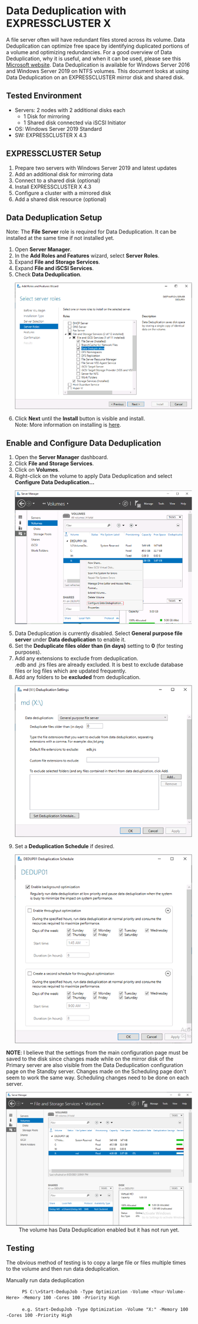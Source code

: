 # Data Deduplication with EXPRESSCLUSTER X
A file server often will have redundant files stored across its volume. Data Deduplication can optimize free space by identifying duplicated portions of a volume and optimizing redundancies. For a good overview of Data Deduplication, why it is useful, and when it can be used, please see this [Microsoft website](https://docs.microsoft.com/en-us/windows-server/storage/data-deduplication/overview). Data Deduplication is available for Windows Server 2016 and Windows Server 2019 on NTFS volumes. This document looks at using Data Deduplication on an EXPRESSCLUSTER mirror disk and shared disk.

## Tested Environment
- Servers: 2 nodes with 2 additional disks each
	- 1 Disk for mirroring
	- 1 Shared disk connected via iSCSI Initiator
- OS: Windows Server 2019 Standard
- SW: EXPRESSCLUSTER X 4.3

## EXPRESSCLUSTER Setup
1. Prepare two servers with Windows Server 2019 and latest updates
2. Add an additional disk for mirroring data
3. Connect to a shared disk (optional)
4. Install EXPRESSCLUSTER X 4.3
5. Configure a cluster with a mirrored disk 
6. Add a shared disk resource (optional)

## Data Deduplication Setup
   Note: The **File Server** role is required for Data Deduplication. It can be installed at the same time if not installed yet.
1. Open **Server Manager**.
2. In the **Add Roles and Features** wizard, select **Server Roles**.
3. Expand **File and Storage Services**.
4. Expand **File and iSCSI Services**.
5. Check **Data Deduplication**.
      <p align="center">
      <img src="Data Deduplication Role Install.png">
      </p> 
6. Click **Next** until the **Install** button is visible and install.    
Note: More information on installing is [here](https://docs.microsoft.com/en-us/windows-server/storage/data-deduplication/install-enable).

## Enable and Configure Data Deduplication
1. Open the **Server Manager** dashboard.
2. Click **File and Storage Services**.
3. Click on **Volumes**.
4. Right-click on the volume to apply Data Deduplication and select **Configure Data Deduplication...**
      <p align="center">
      <img src="Data Deduplication - Configure.png">
      </p> 
5. Data Deduplication is currently disabled. Select **General purpose file server** under **Data deduplication** to enable it.
6. Set the **Deduplicate files older than (in days)** setting to **0** (for testing purposes).
7. Add any extensions to exclude from deduplication.    
   .edb and .jrs files are already excluded. It is best to exclude database files or log files which are updated frequently.
8. Add any folders to be **excluded** from deduplication.
      <p align="center">
      <img src="My Data Dedup Settings.png">
      </p> 
9. Set a **Deduplication Schedule** if desired.
      <p align="center">
      <img src="Data Dedup Schedule.png">
      </p> 

**NOTE**: I believe that the settings from the main configuration page must be saved to the disk since changes made while on the mirror disk of the Primary server are also visible from the Data Deduplication configuration page on the Standby server. Changes made on the Scheduling page don't seem to work the same way. Scheduling changes need to be done on each server.

   <p align="center">
   <img src="Data Deduplication - Enabled.png">
	The volume has Data Deduplication enabled but it has not run yet.
   </p>

## Testing
The obvious method of testing is to copy a large file or files multiple times to the volume and then run data deduplication.

Manually run data deduplication
````
      PS C:\>Start-DedupJob -Type Optimization -Volume <Your-Volume-Here> -Memory 100 -Cores 100 -Priority High
      
      e.g. Start-DedupJob -Type Optimization -Volume "X:" -Memory 100 -Cores 100 -Priority High
``````
